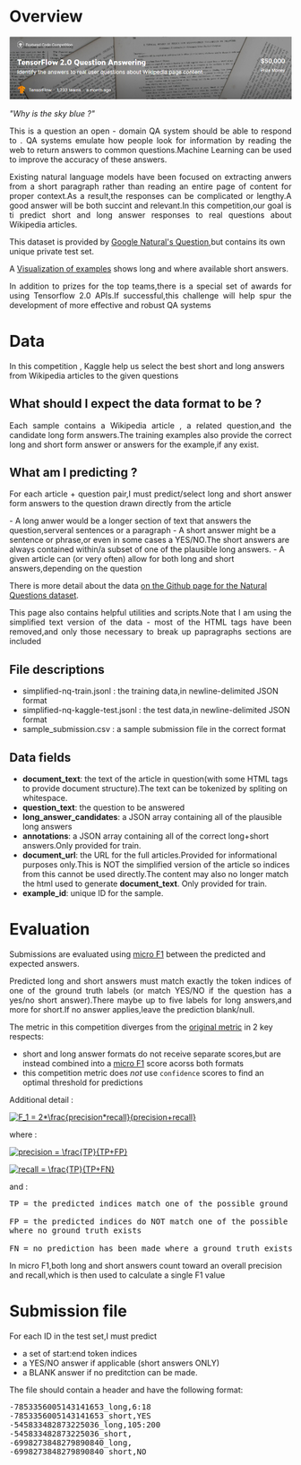 # Overview
![](images/tf2_QA_competition.png)

*"Why is the sky blue ?"*

<p align="justify">This is a question an open - domain QA system should be able to respond to . QA systems emulate how people look for information by reading the web to return answers to common questions.Machine Learning can be used to improve the accuracy of these answers.</p>

<p align="justify">Existing natural language models have been focused on extracting anwers from a short paragraph rather than reading an entire page of content for proper context.As a result,the responses can be complicated or lengthy.A good answer will be both succint and relevant.In this competition,our goal is ti predict short and long answer responses to real questions about Wikipedia articles.</p>

This dataset is provided by [Google Natural's Question](https://ai.google.com/research/NaturalQuestions/dataset),but contains its own unique private test set. 

A [Visualization of examples](https://ai.google.com/research/NaturalQuestions/visualization) shows long and where available short  answers.

<p align="justify">In addition to prizes for the top teams,there is a special set of awards for using Tensorflow 2.0 APIs.If successful,this challenge will help spur the development of more effective and robust QA systems</p>

# Data
In this competition , Kaggle help us select the best short and long answers from Wikipedia articles to the given questions

## What should I expect the data format to be ?
<p align="justify">Each sample contains a Wikipedia article , a related question,and the candidate long form answers.The training examples also provide the correct long and short form answer or answers for the example,if any exist.</p>

## What am I predicting ?
<p align="justify">For each article + question pair,I must predict/select long and short answer form answers to the question drawn directly from the article</p>
- A long anwer would be a longer section of text that answers the question,serveral sentences or a paragraph
- A short answer might be a sentence or phrase,or even in some cases a YES/NO.The short answers are always contained within/a subset of 
one of the plausible long answers.
- A given article can (or very often) allow for both long and short answers,depending on the question

There is more detail about the data [on the Github page for the Natural Questions dataset](https://github.com/google-research-datasets/natural-questions/blob/master/README.md).

<p align="justify">This page also contains helpful utilities and scripts.Note that I am using the simplified text version of the data - most of the HTML tags have been removed,and only those necessary to break up papragraphs sections are included</p>

## File descriptions
- simplified-nq-train.jsonl : the training data,in newline-delimited JSON format
- simplified-nq-kaggle-test.jsonl : the test data,in newline-delimited JSON format
- sample_submission.csv : a sample submission file in the correct format

## Data fields
- **document_text**: the text of the article in question(with some HTML tags to provide document structure).The text can be tokenized 
by spliting on whitespace.
- **question_text**: the question to be answered
- **long_answer_candidates**: a JSON array containing all of the plausible long answers
- **annotations**: a JSON array containing all of the correct long+short answers.Only provided for train.
- **document_url**: the URL for the full articles.Provided for informational purposes only.This is NOT the simplified version of the 
article so indices from this cannot be used directly.The content may also no longer match the html used to generate **document_text**.
Only provided for train.
- **example_id**: unique ID for the sample.

# Evaluation
Submissions are evaluated using [micro F1](https://scikit-learn.org/stable/modules/generated/sklearn.metrics.f1_score.html) between the predicted and expected answers.

<p align="justify">Predicted long and short answers must match exactly the token indices of one of the ground truth labels (or match YES/NO if the question has a yes/no short answer).There maybe up to five labels for long answers,and more for short.If no answer applies,leave the prediction blank/null.</p>

The metric in this competition diverges from the 
[original metric](https://github.com/google-research-datasets/natural-questions/blob/master/nq_eval.py) in 2 key respects:
- short and long answer formats do not receive separate scores,but are instead combined into a 
[micro F1](https://scikit-learn.org/stable/modules/generated/sklearn.metrics.f1_score.html) score acorss both formats
- this competition metric does *not* use `confidence` scores to find an optimal threshold for predictions

Additional detail :

<a href="https://www.codecogs.com/eqnedit.php?latex=F_1&space;=&space;2*\frac{precision*recall}{precision&plus;recall}" 
target="_blank"><img src="https://latex.codecogs.com/gif.latex?F_1&space;=&space;2*\frac{precision*recall}{precision&plus;recall}" 
title="F_1 = 2*\frac{precision*recall}{precision+recall}" /></a>

where :

<a href="https://www.codecogs.com/eqnedit.php?latex=precision&space;=&space;\frac{TP}{TP&plus;FP}" 
target="_blank"><img src="https://latex.codecogs.com/gif.latex?precision&space;=&space;\frac{TP}{TP&plus;FP}" 
title="precision = \frac{TP}{TP+FP}" /></a>

<a href="https://www.codecogs.com/eqnedit.php?latex=recall&space;=&space;\frac{TP}{TP&plus;FN}" 
target="_blank"><img src="https://latex.codecogs.com/gif.latex?recall&space;=&space;\frac{TP}{TP&plus;FN}" 
title="recall = \frac{TP}{TP+FN}" /></a>

and :
<pre>
TP = the predicted indices match one of the possible ground truth indices

FP = the predicted indices do NOT match one of the possible ground truth indices,OR a prediction has been made 
where no ground truth exists

FN = no prediction has been made where a ground truth exists
</pre>

In micro F1,both long and short answers count toward an overall precision and recall,which is then used to calculate a single F1 value

# Submission file
For each ID in the test set,I must predict
- a set of start:end token indices
- a YES/NO answer if applicable (short answers ONLY)
- a BLANK answer if no preditction can be made.

The file should contain a header and have the following format:
<pre>
-7853356005143141653_long,6:18
-7853356005143141653_short,YES
-545833482873225036_long,105:200
-545833482873225036_short,
-6998273848279890840_long,
-6998273848279890840_short,NO
</pre>
